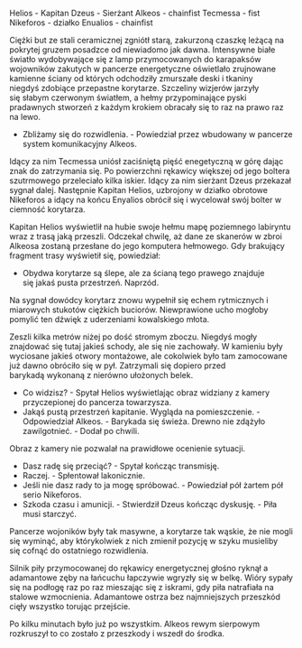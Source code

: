 Helios - Kapitan
Dzeus - Sierżant
Alkeos - chainfist
Tecmessa - fist
Nikeforos - działko
Enualios - chainfist

Ciężki but ze stali ceramicznej zgniótł starą, zakurzoną czaszkę leżącą na pokrytej gruzem posadzce od niewiadomo jak dawna. Intensywne białe światło wydobywające się z lamp przymocowanych do karapaksów wojowników zakutych w pancerze energetyczne oświetlało zrujnowane kamienne ściany od których odchodziły zmurszałe deski i tkaniny niegdyś zdobiące przepastne korytarze. Szczeliny wizjerów jarzyły się słabym czerwonym światłem, a hełmy przypominające pyski pradawnych stworzeń z każdym krokiem obracały się to raz na prawo raz na lewo. 
- Zbliżamy się do rozwidlenia. - Powiedział przez wbudowany w pancerze system komunikacyjny Alkeos. 

Idący za nim Tecmessa uniósł zaciśniętą pięść enegetyczną w górę dając znak do zatrzymania się. Po powierzchni rękawicy większej od jego boltera szutrmowego przeleciało kilka iskier. Idący za nim sierżant Dzeus przekazał sygnał dalej. Następnie Kapitan Helios, uzbrojony w działko obrotowe Nikeforos a idący na końcu Enyalios obrócił się i wycelował swój bolter w ciemność korytarza. 

Kapitan Helios wyświetlił na hubie swoje hełmu mapę poziemnego labiryntu wraz z trasą jaką przeszli. Odczekał chwilę, aż dane ze skanerów w zbroi Alkeosa zostaną przesłane do jego komputera hełmowego. Gdy brakujący fragment trasy wyświetił się, powiedział: 
- Obydwa korytarze są ślepe, ale za ścianą tego prawego znajduje się jakaś pusta przestrzeń. Naprzód. 

Na sygnał dowódcy korytarz znowu wypełnił się echem rytmicznych i miarowych stukotów ciężkich buciorów. Niewprawione ucho mogłoby pomylić ten dźwięk z uderzeniami kowalskiego młota. 

Zeszli kilka metrów niżej po dość stromym zboczu. Niegdyś mogły znajdować się tutaj jakieś schody, ale się nie zachowały. W kamieniu były wyciosane jakieś otwory montażowe, ale cokolwiek było tam zamocowane już dawno obróciło się w pył. Zatrzymali się dopiero przed barykadą wykonaną z nierówno ułożonych belek. 

- Co widzisz? - Spytał Helios wyświetlając obraz widziany z kamery przyczepionej do pancerza towarzysza.
- Jakąś pustą przestrzeń kapitanie. Wygląda na pomieszczenie. - Odpowiedział Alkeos. - Barykada się świeża. Drewno nie zdążyło zawilgotnieć. - Dodał po chwili. 

Obraz z kamery nie pozwalał na prawidłowe ocenienie sytuacji.

- Dasz radę się przeciąć? - Spytał kończąc transmisję. 
- Raczej. - Spłentował lakonicznie. 
- Jeśli nie dasz rady to ja mogę spróbować. - Powiedział pół żartem pół serio Nikeforos. 
- Szkoda czasu i amunicji. - Stwierdził Dzeus kończąc dyskusję. - Piła musi starczyć. 

Pancerze wojoników były tak masywne, a korytarze tak wąskie, że nie mogli się wyminąć, aby którykolwiek z nich zmienił pozycję w szyku musieliby się cofnąć do ostatniego rozwidlenia. 

Silnik piły przymocowanej do rękawicy energetycznej głośno ryknął a adamantowe zęby na łańcuchu łapczywie wgryzły się w belkę. Wióry sypały się na podłogę raz po raz mieszając się z iskrami, gdy piła natrafiała na stalowe wzmocnienia. Adamantowe ostrza bez najmniejszych przeszkód cięły wszystko torując przejście. 

Po kilku minutach było już po wszystkim. Alkeos rewym sierpowym rozkruszył to co zostało z przeszkody i wszedł do środka. 

